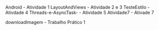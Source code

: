 Android - Atividade 1
LayoutAndViews - Atividade 2 e 3
TesteEstilo - Ativdade 4
Threads-e-AsyncTask- - Atividade 5
Atividade7 - Ativade 7

downloadImagem - Trabalho Prático 1

